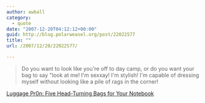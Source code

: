 ```yaml
---
author: awball
category:
  - quote
date: "2007-12-20T04:12:12+00:00"
guid: http://blog.polarweasel.org/post/22022577
title: ""
url: /2007/12/20/22022577/

---
```

> Do you want to look like you're off to day camp, or do you want your bag to say "look at me! I'm sexxay! I'm stylish! I'm capable of dressing myself without looking like a pile of rags in the corner!

 [Luggage Pr0n: Five Head-Turning Bags for Your Notebook](http://www.43folders.com/2007/12/19/luggage-pr0n-five-headturning-bags-your-notebook)
